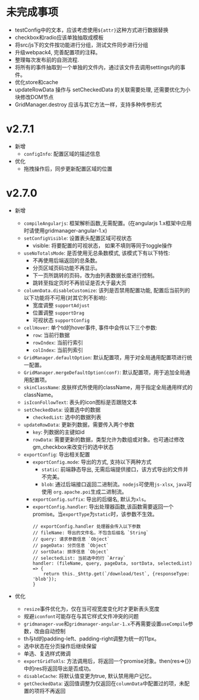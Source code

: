 # 未完成事项
- testConfig中的文本，应该考虑使用`${attr}`这种方式进行数据替换
- checkbox和radio应该单独抽取成模板
- 将src/js下的文件按功能进行分组，测试文件同步进行分组
- 升级webpack4, 完善配置项的注释。
- 整理每次发布前的自测流程.
- 将所有的事件抽取到一个单独的文件内，通过该文件去调用settings内的事件。
- 优化store和cache
- updateRowData 操作与 setCheckedData 的关联需要处理, 还需要优化为小块修改DOM节点
- GridManager.destroy 应该与其它方法一样，支持多种传参形式

# v2.7.1
- 新增
    - `configInfo`: 配置区域的描述信息
- 优化
    - 拖拽操作后，同步更新配置区域的位置

# v2.7.0
- 新增
    - `compileAngularjs`: 框架解析函数,无需配置。(在angularjs 1.x框架中应用时请使用gridmanager-angular-1.x)
    - `setConfigVisible`: 设置表头配置区域可视状态
        - visible: 将要配置的可视状态， 如果不填则等同于toggle操作
    - `useNoTotalsMode`: 是否使用无总条数模式, 该模式下有以下特性:
       - 不再使用后端返回的总条数。
       - 分页区域页码功能不再显示。
       - 下一页所跳转的页码，改为由列表数据长度进行控制。
       - 跳转至指定页时不再验证是否大于最大页
    - `columnData.disableCustomize`: 该列是否禁用配置功能, 配置后当前列的以下功能将不可用(对其它列不影响):
        - 宽度调整 `supportAdjust`
        - 位置调整 `supportDrag`
        - 可视状态 `supportConfig`
    - `cellHover`: 单个td的hover事件, 事件中会传以下三个参数:
        - `row`: 当前行数据
        - `rowIndex`: 当前行索引
        - `colIndex`: 当前列索引
    - `GridManager.defaultOption`: 默认配置项，用于对全局通用配置项进行统一配置。
    - `GridManager.mergeDefaultOption(conf)`: 默认配置项，用于追加全局通用配置项。
    - `skinClassName`: 皮肤样式所使用的className，用于指定全局通用样式的className。
    - `isIconFollowText`: 表头的icon图标是否跟随文本
    - `setCheckedData`: 设置选中的数据
        - `checkedList`: 选中的数据列表
    - `updateRowData`: 更新列数据，需要传入两个参数
        - `key`: 列数据的主键如id
        - `rowData`: 需要更新的数据，类型允许为数组或对象。也可通过修改gm_checkbox来改变行的选中状态
    - `exportConfig`: 导出相关配置
        - `exportConfig.mode`: 导出的方式, 支持以下两种方式
            - `static`: 前端静态导出, 无需后端提供接口，该方式导出的文件并不完美。
            - `blob`: 通过后端接口返回二进制流。`nodejs`可使用`js-xlsx`, `java`可使用 `org.apache.poi`生成二进制流。
        - `exportConfig.suffix`: 导出的后缀名, 默认为`xls`。
        - `exportConfig.handler`: 导出处理器函数,该函数需要返回一个promise。当`exportType`为`static`时，该参数不生效。
            ```
            // exportConfig.handler 处理器会传入以下参数
            // fileName: 导出的文件名，不包含后缀名 `String`
            // query: 请求参数信息 `Object`
            // pageData: 分页信息 `Object`
            // sortData: 排序信息 `Object`
            // selectedList: 当前选中的行 `Array`
            handler: (fileName, query, pageData, sortData, selectedList) => {
                return this._$http.get(`/download/test`, {responseType: 'blob'});
            }
            ```

- 优化
    - `resize`事件优化为，仅在当可视宽度变化时才更新表头宽度
    - 规避`iconfont`可能存在与其它样式文件冲突的问题
    - `gridmanager-vue`和`gridmanager-angular-1.x`不再需要设置`useCompile`参数，改由自动控制
    - th与td的padding-left、padding-right调整为统一的11px。
    - 选中状态在分页操作后继续保留
    - 单选、复选样式微调
    - `exportGridToXls`: 方法调用后，将返回一个promise对象。then(res=>{})中的res将返回导出是否成功。
    - `disableCache`: 将默认值变更为true, 默认禁用用户记忆。
    - `getCheckedData`: 返回值调整为仅返回在`columnData`中配置过的项，未配置的项将不再返回

